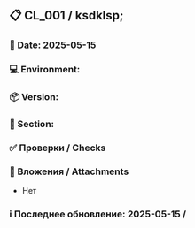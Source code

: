 <!--
---
id: CL_001
title: ksdklsp;
type: checklist
section: 
version: 
environment: 
date: 2025-05-15
author: 
---
-->
## 📋 CL_001 / ksdklsp;
### 📅 Date: 2025-05-15
### 💻 Environment: 
### 📦 Version: 
### 📂 Section: 

### ✅ Проверки / Checks



### 📎 Вложения / Attachments
- Нет

### ℹ️ Последнее обновление: 2025-05-15 / 

